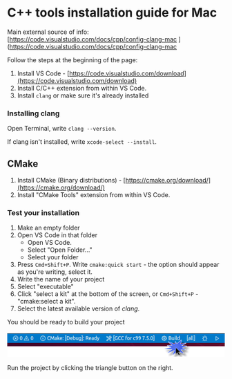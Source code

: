 # C++ tools installation guide for Mac

Main external source of info: [https://code.visualstudio.com/docs/cpp/config-clang-mac
](https://code.visualstudio.com/docs/cpp/config-clang-mac

Follow the steps at the beginning of the page:

1. Install VS Code - [https://code.visualstudio.com/download](https://code.visualstudio.com/download)
2. Install C/C++ extension from within VS Code.
3. Install `clang` or make sure it's already installed

### Installing clang

Open Terminal, write `clang --version`.

If clang isn't installed, write `xcode-select --install`.

## CMake

1. Install CMake (Binary distributions) - [https://cmake.org/download/](https://cmake.org/download/)
2. Install "CMake Tools" extension from within VS Code.


### Test your installation

1. Make an empty folder
2. Open VS Code in that folder
   - Open VS Code.
   - Select "Open Folder..."
   - Select your folder
3. Press `Cmd+Shift+P`. Write `cmake:quick start` - the option should appear as you're writing, select it.
4. Write the name of your project
5. Select "executable"
6. Click "select a kit" at the bottom of the screen, or `Cmd+Shift+P` - "cmake:select a kit".
7. Select the latest available version of *clang*.

You should be ready to build your project

![Build](./cmake-build.png)

Run the project by clicking the triangle button on the right.
